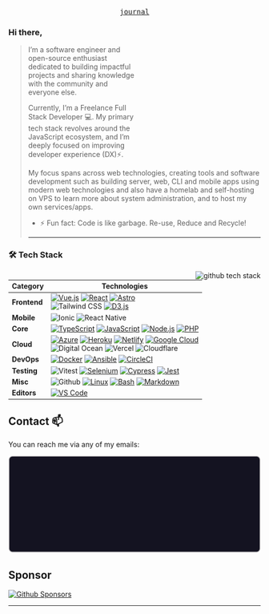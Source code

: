 <p align="center">
  <samp>
<!--     <a href="URL">me</a> . -->
    <a href="https://notes.markterence.me">journal</a>
<!--     <a href="URL">projects</a> . 
    <a href="URL/talks">talks</a> .
    <a href="URL">podcasts</a> .
    <a href="URL">compform</a> .
    <a href="URL">mastodon</a> .
    <a href="URL">tweets</a> .
    <a href="URL">discord</a> .
    <a href="URL">instagram</a> .
    <a href="https://github.com/sponsors/markterence">sponsor</a> -->
  </samp>
</p>

<!--<details>
   <summary><b>↕️ Expand for more!</b></summary>
  
   <br> -->
   
<p> 
      <img align="right" width="250" height="250"  src="data:image/png;base64,iVBORw0KGgoAAAANSUhEUgAAAAEAAAABCAQAAAC1HAwCAAAAC0lEQVR42mP8/wcAAgAB/eq4NQAAAABJRU5ErkJggg==" alt=" ">

### Hi there,
<blockquote>


I’m a software engineer and open-source enthusiast dedicated to building impactful projects and sharing knowledge with the community and everyone else.

Currently, I’m a Freelance Full Stack Developer 💻. My primary tech stack revolves around the JavaScript ecosystem, and I’m deeply focused on improving developer experience (DX)⚡. 

My focus spans across web technologies, creating tools and software development such as building server, web, CLI and mobile apps using modern web technologies and also have a homelab and self-hosting on VPS to learn more about system administration, and to host my own services/apps. 

<!--
**markterence/markterence** is a ✨ _special_ ✨ repository because its `README.md` (this file) appears on your GitHub profile.

Here are some ideas to get you started:

- 🔭 I’m currently working on ...
- 🌱 I’m currently learning ...
- 👯 I’m looking to collaborate on ...
- 🤔 I’m looking for help with ...
- 💬 Ask me about ...
- 📫 How to reach me: ...
- 😄 Pronouns: ...
- ⚡ Fun fact: ...

<img src="https://starecat.com/content/wp-content/uploads/spend-10-minutes-doing-the-task-manually-vs-spend-10-hours-writing-code-to-automate-it-drake.jpg" width="144" />
-->

- ⚡ Fun fact: Code is like garbage. Re-use, Reduce and Recycle!

----

 </blockquote>
  
 </p>

 ### 🛠️ Tech Stack

<img align="right" src="https://github-readme-stats.vercel.app/api/top-langs/?username=markterence&layout=compact&theme=radical" alt="github tech stack">
<p>

<!--
[![Svelte](https://img.shields.io/static/v1?label=&message=Svelte&color=FF3E00&logo=svelte&logoColor=FFFFFF)](https://svelte.dev/) 
 [![Dart](https://img.shields.io/static/v1?label=&message=Dart&color=0175C2&logo=dart&logoColor=FFFFFF)](https://dart.dev/) 
 [![Python](https://img.shields.io/static/v1?label=&message=Python&color=3C78A9&logo=python&logoColor=FFFFFF)](https://www.python.org/)
 <br>[![Java](https://img.shields.io/static/v1?label=&message=Java&color=007396&logo=java&logoColor=FFFFFF)](https://www.java.com/) [![PHP](https://img.shields.io/static/v1?label=&message=PHP&color=777BB4&logo=php&logoColor=FFFFFF)](https://www.php.net/) 
 [![Rust](https://img.shields.io/static/v1?label=&message=Rust&color=000000&logo=rust&logoColor=FFFFFF)](https://www.rust-lang.org/) [![Go](https://img.shields.io/static/v1?label=&message=Go&color=00ADD8&logo=go&logoColor=FFFFFF)](https://go.dev/) 
 
 **Mobile** | [![Flutter](https://img.shields.io/static/v1?label=&message=Flutter&color=02569B&logo=flutter&logoColor=FFFFFF)](https://flutter.dev/) 
 [![Android](https://img.shields.io/static/v1?label=&message=Android&color=3DDC84&logo=android&logoColor=FFFFFF)](https://developer.android.com/) 
 [![Kotlin](https://img.shields.io/static/v1?label=&message=Kotlin&color=7F52FF&logo=kotlin&logoColor=FFFFFF)](https://kotlinlang.org/) 
 [![Swift](https://img.shields.io/static/v1?label=&message=Swift&color=F05138&logo=swift&logoColor=FFFFFF)](https://www.swift.org/)


-->
| **Category** | **Technologies** |
| - | - |
**Frontend** | [![Vue.js](https://img.shields.io/static/v1?label=&message=Vue.js&color=4FC08D&logo=vuedotjs&logoColor=FFFFFF)](https://vuejs.org/) [![React](https://img.shields.io/static/v1?label=&message=React&color=61DAFB&logo=react&logoColor=FFFFFF)](https://reactjs.org/) [![Astro](https://img.shields.io/static/v1?label=&message=Astro&color=a545f0&logo=astro&logoColor=FFFFFF)](https://astro.build/)<br>![Tailwind CSS](https://img.shields.io/badge/Tailwind%20CSS-06B6D4?logo=tailwindcss&logoColor=white) [![D3.js](https://img.shields.io/static/v1?label=&message=D3.js&color=F9A03C&logo=d3dotjs&logoColor=FFFFFF)](https://d3js.org/)
 **Mobile** | ![Ionic](https://img.shields.io/badge/Ionic-3880FF?logo=ionic&logoColor=white) ![React Native](https://img.shields.io/badge/React%20Native-61DAFB?logo=react&logoColor=white)
**Core** | [![TypeScript](https://img.shields.io/static/v1?label=&message=TypeScript&color=3178C6&logo=typescript&logoColor=FFFFFF)](https://www.typescriptlang.org/) [![JavaScript](https://img.shields.io/static/v1?label=&message=JavaScript&color=F7DF1E&logo=javascript&logoColor=FFFFFF)](https://www.javascript.com/) [![Node.js](https://img.shields.io/static/v1?label=&message=Node.js&color=339933&logo=nodedotjs&logoColor=FFFFFF)](https://nodejs.org/) [![PHP](https://img.shields.io/static/v1?label=&message=PHP&color=777BB4&logo=php&logoColor=FFFFFF)](https://www.php.net/) 
**Cloud** | [![Azure](https://img.shields.io/static/v1?label=&message=Azure&color=0078D4&logo=microsoftazure&logoColor=FFFFFF)](https://azure.microsoft.com/) [![Heroku](https://img.shields.io/static/v1?label=&message=Heroku&color=430098&logo=heroku&logoColor=FFFFFF)](https://heroku.com/) [![Netlify](https://img.shields.io/static/v1?label=&message=Netlify&color=00C7B7&logo=netlify&logoColor=FFFFFF)](https://netlify.com/) [![Google Cloud](https://img.shields.io/static/v1?label=&message=GCP&color=4285F4&logo=googlecloud&logoColor=FFFFFF)](https://cloud.google.com/)<br>![Digital Ocean](https://img.shields.io/badge/Digital_Ocean-0080FF?logo=digitalocean&logoColor=white) ![Vercel](https://img.shields.io/badge/Vercel-000000?logo=vercel&logoColor=white) ![Cloudflare](https://img.shields.io/badge/Cloudflare-F38020?logo=cloudflare&logoColor=white)
**DevOps** | [![Docker](https://img.shields.io/static/v1?label=&message=Docker&color=2496ED&logo=docker&logoColor=FFFFFF)](https://docker.com/) [![Ansible](https://img.shields.io/static/v1?label=&message=Ansible&color=EE0000&logo=ansible&logoColor=FFFFFF)](https://www.ansible.com/) [![CircleCI](https://img.shields.io/static/v1?label=&message=CircleCI&color=343434&logo=circleci&logoColor=FFFFFF)](https://circleci.com/)
**Testing** | ![Vitest](https://img.shields.io/badge/Vitest-6E9F18?logo=vitest&logoColor=white) [![Selenium](https://img.shields.io/static/v1?label=&message=Selenium&color=43B02A&logo=selenium&logoColor=FFFFFF)](https://www.selenium.dev/) [![Cypress](https://img.shields.io/static/v1?label=&message=Cypress&color=17202C&logo=cypress&logoColor=FFFFFF)](https://www.cypress.io/) [![Jest](https://img.shields.io/static/v1?label=&message=Jest&color=C21325&logo=jest&logoColor=FFFFFF)](https://jestjs.io/)
**Misc** | ![Github](https://img.shields.io/badge/Github-181717?logo=github&logoColor=white) [![Linux](https://img.shields.io/static/v1?label=&message=Linux&color=FCC624&logo=linux&logoColor=FFFFFF)](https://www.linux.org/) [![Bash](https://img.shields.io/static/v1?label=&message=Bash&color=4EAA25&logo=gnubash&logoColor=FFFFFF)](https://www.gnu.org/software/bash/) [![Markdown](https://img.shields.io/static/v1?label=&message=Markdown&color=000000&logo=markdown&logoColor=FFFFFF)](https://en.wikipedia.org/wiki/Markdown)
**Editors** | [![VS Code](https://img.shields.io/static/v1?label=&message=VS%20Code&color=9013FE&logo=visualstudiocode&logoColor=FFFFFF)](https://code.visualstudio.com/)

</p>




## Contact 📫

You can reach me via any of my emails:

<!-- - markterencetiglao[at]proton[dot]me
- hi[at]markterence[dot]me -->

<!-- ![example](./images/contact_raw.svg?) -->

![markterencetiglao[at]proton[dot]me / hi[at]markterence[dot]me](./images/contact.svg)

<!-- <img src="./images/contact.svg" alt="markterencetiglao[at]proton[dot]me / hi[at]markterence[dot]me" /> -->

## Sponsor


<a href="https://github.com/sponsors/markterence" target="_blank"><img src="https://img.shields.io/badge/Github%20Sponsor-484848?style=flat&logo=githubsponsors" alt="Github Sponsors" style="height: 28px !important"></a>

<!--<a href="https://www.buymeacoffee.com/markterence" target="_blank"><img src="https://cdn.buymeacoffee.com/buttons/v2/default-green.png" alt="Buy Me A Coffee" style="height: 48px !important" ></a>-->

<!---#### Awesome Things

> Just dumping things here, will add more and organize the list soon

- [SimpleLogin] https://simplelogin.io/
 --> 

----
